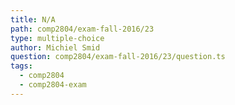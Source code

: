 ```yaml
---
title: N/A
path: comp2804/exam-fall-2016/23
type: multiple-choice
author: Michiel Smid
question: comp2804/exam-fall-2016/23/question.ts
tags:
  - comp2804
  - comp2804-exam
---
```

